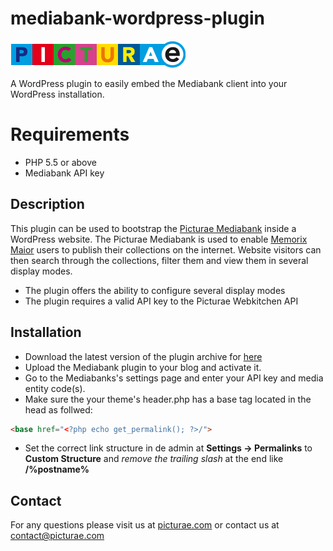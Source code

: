 # mediabank-wordpress-plugin


![Picturae](img/picturae-logo.png)


A WordPress plugin to easily embed the Mediabank client into your WordPress installation.

# Requirements

- PHP 5.5 or above
- Mediabank API key

## Description

This plugin can be used to bootstrap the [Picturae Mediabank](http://demo.webservices.picturae.pro/v2mediabank) inside a WordPress website. The Picturae Mediabank is used to enable [Memorix Maior](https://picturae.com/nl/beheer/collectiebeheer) users to publish their collections on the internet. Website visitors can then search through the collections, filter them and view them in several display modes.

* The plugin offers the ability to configure several display modes
* The plugin requires a valid API key to the Picturae Webkitchen API


## Installation

* Download the latest version of the plugin archive for [here](https://github.com/picturae/mediabank-wordpress-plugin/archive/v1.1.zip)
* Upload the Mediabank plugin to your blog and activate it.
* Go to the Mediabanks's settings page and enter your API key and media entity code(s).
* Make sure the your theme's header.php has a base tag located in the head as follwed:

```html
<base href="<?php echo get_permalink(); ?>/">
```

* Set the correct link structure in de admin at **Settings -> Permalinks** to **Custom Structure** and *remove the trailing slash* at the end like **/%postname%**

## Contact

For any questions please visit us at [picturae.com](http://picturae.com) or contact us at [contact@picturae.com](mailto://contact@picturae.com)